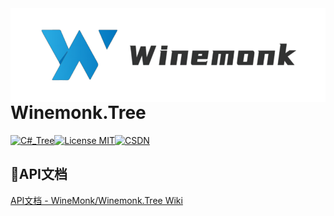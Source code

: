 <img align="right" height="150px" src="https://raw.githubusercontent.com/WineMonk/images/master/blog/post/202407251043371.png">

# Winemonk.Tree

[![C#_Tree](https://img.shields.io/badge/C#-Tree-orange.svg)]()[![License MIT](https://img.shields.io/badge/license-MIT-blue.svg)]()[![CSDN](https://img.shields.io/badge/CSDN-Winemonk-brightgreen.svg)](https://blog.csdn.net/szy13323042191)

## 📖API文档

[API文档 - WineMonk/Winemonk.Tree Wiki](https://github.com/WineMonk/Winemonk.Tree/wiki)

